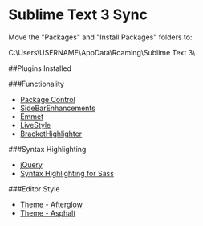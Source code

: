 # Sublime Text 3 Sync

Move the "Packages" and "Install Packages" folders to:

C:\Users\USERNAME\AppData\Roaming\Sublime Text 3\

##Plugins Installed

###Functionality

* [Package Control](https://packagecontrol.io/)
* [SideBarEnhancements](https://packagecontrol.io/packages/SideBarEnhancements)
* [Emmet](https://packagecontrol.io/packages/Emmet)
* [LiveStyle](https://packagecontrol.io/packages/LiveStyle)
* [BracketHighlighter](https://packagecontrol.io/packages/BracketHighlighter)

###Syntax Highlighting

* [jQuery](https://packagecontrol.io/packages/jQuery)
* [Syntax Highlighting for Sass](https://packagecontrol.io/packages/Syntax%20Highlighting%20for%20Sass)

###Editor Style

* [Theme - Afterglow](https://packagecontrol.io/packages/Theme%20-%20Afterglow)
* [Theme - Asphalt](https://packagecontrol.io/packages/Theme%20-%20Asphalt)